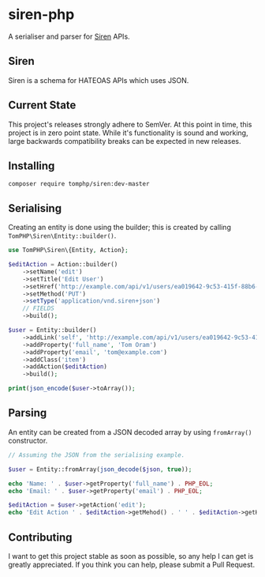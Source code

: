 # siren-php

A serialiser and parser for [Siren](https://github.com/kevinswiber/siren) APIs.

## Siren

Siren is a schema for HATEOAS APIs which uses JSON.

## Current State

This project's releases strongly adhere to SemVer. At this point in time, this
project is in zero point state. While it's functionality is sound and working,
large backwards compatibility breaks can be expected in new releases.

## Installing

```
composer require tomphp/siren:dev-master
```

## Serialising

Creating an entity is done using the builder; this is created by calling
`TomPHP\Siren\Entity::builder()`.

```php
use TomPHP\Siren\{Entity, Action};

$editAction = Action::builder()
    ->setName('edit')
    ->setTitle('Edit User')
    ->setHref('http://example.com/api/v1/users/ea019642-9c53-415f-88b6-e191dea184f9')
    ->setMethod('PUT')
    ->setType('application/vnd.siren+json')
    // FIELDS
    ->build();

$user = Entity::builder()
    ->addLink('self', 'http://example.com/api/v1/users/ea019642-9c53-415f-88b6-e191dea184f9')
    ->addProperty('full_name', 'Tom Oram')
    ->addProperty('email', 'tom@example.com')
    ->addClass('item')
    ->addAction($editAction)
    ->build();

print(json_encode($user->toArray());
```

## Parsing

An entity can be created from a JSON decoded array by using `fromArray()`
constructor.

```php
// Assuming the JSON from the serialising example.

$user = Entity::fromArray(json_decode($json, true));

echo 'Name: ' . $user->getProperty('full_name') . PHP_EOL;
echo 'Email: ' . $user->getProperty('email') . PHP_EOL;

$editAction = $user->getAction('edit');
echo 'Edit Action ' . $editAction->getMehod() . ' ' . $editAction->getHref() . PHP_EOL;
```

## Contributing

I want to get this project stable as soon as possible, so any help I can get
is greatly appreciated. If you think you can help, please submit a Pull Request.

